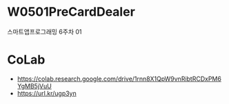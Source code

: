 # W0501PreCardDealer
스마트앱프로그래밍 6주차 01

# CoLab
- https://colab.research.google.com/drive/1rnn8X1QpW9vnRibtRCDxPM6YgMB5jVuU
- https://url.kr/ugp3yn
